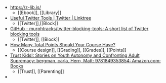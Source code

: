 - https://z-lib.is/
	- [[Ebook]], [[Library]]
- [Useful Twitter Tools | Twitter | Linktree](https://linktr.ee/twittertracking)
	- [[Twitter]],[[Block]]
- [GitHub - murphtracks/twitter-blocking-tools: A short list of Twitter blocking tools](https://github.com/murphtracks/twitter-blocking-tools)
	- [[Twitter]], [[Block]]
- [How Many Total Points Should Your Course Have?](https://journals.sagepub.com/doi/full/10.1177/00986283211031196)
	- [[Course design]], [[Grading]], [[Grades]], [[Points]]
- [Trust Kids!: Stories on Youth Autonomy and Confronting Adult Supremacy: bergman, carla, Hern, Matt: 9781849353854: Amazon.com: Books](https://www.amazon.com/Trust-Kids-Autonomy-Confronting-Supremacy/dp/1849353859)
	- [[Trust]], [[Parenting]]
-